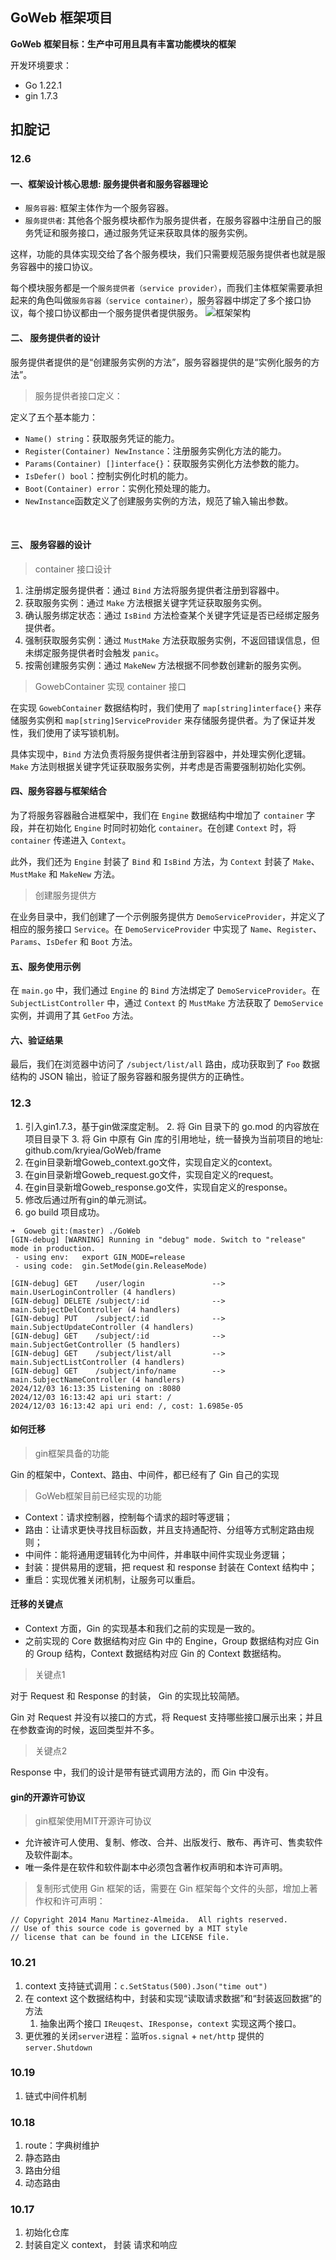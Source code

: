 ## GoWeb 框架项目
**GoWeb 框架目标：生产中可用且具有丰富功能模块的框架**

 开发环境要求：
- Go 1.22.1
- gin 1.7.3


## 扣腚记

### 12.6

#### 一、框架设计核心思想: 服务提供者和服务容器理论
- `服务容器`: 框架主体作为一个服务容器。
- `服务提供者`: 其他各个服务模块都作为服务提供者，在服务容器中注册自己的服务凭证和服务接口，通过服务凭证来获取具体的服务实例。

这样，功能的具体实现交给了各个服务模块，我们只需要规范服务提供者也就是服务容器中的接口协议。

每个模块服务都是一个`服务提供者（service provider）`，而我们主体框架需要承担起来的角色叫做`服务容器（service container）`，服务容器中绑定了多个接口协议，每个接口协议都由一个服务提供者提供服务。
![框架架构](/pic/框架架构.png)

#### 二、 服务提供者的设计

服务提供者提供的是“创建服务实例的方法”，服务容器提供的是“实例化服务的方法”。


> 服务提供者接口定义：

定义了五个基本能力：
   - `Name() string`：获取服务凭证的能力。
   - `Register(Container) NewInstance`：注册服务实例化方法的能力。
   - `Params(Container) []interface{}`：获取服务实例化方法参数的能力。
   - `IsDefer() bool`：控制实例化时机的能力。
   - `Boot(Container) error`：实例化预处理的能力。
- `NewInstance`函数定义了创建服务实例的方法，规范了输入输出参数。

​​​​​​​​​​​​​​​​​​​​​​​​​​​​​​​​​​​​​​​​​​​​​​​​​​​​​​​​​​​​​​​​​​​​​​​​​​​​​​​​​​​​​​​​​​​​​​​​​​​​​​​​​​​​​​​​​​​​​​​​​​​​​​​​​​​​​​​​​​​​​​​​​​​​​​​​​​​​​​​​​​​​​​​​​​​​​​​​​​​​​​​​​​​​​​​​​​​​​​​​​​​​​​​​​ 



#### 三、 服务容器的设计
> container 接口设计
1. 注册绑定服务提供者：通过 `Bind` 方法将服务提供者注册到容器中。
2. 获取服务实例：通过 `Make` 方法根据关键字凭证获取服务实例。
3. 确认服务绑定状态：通过 `IsBind` 方法检查某个关键字凭证是否已经绑定服务提供者。
4. 强制获取服务实例：通过 `MustMake` 方法获取服务实例，不返回错误信息，但未绑定服务提供者时会触发 `panic`。
5. 按需创建服务实例：通过 `MakeNew` 方法根据不同参数创建新的服务实例。


> GowebContainer 实现 container 接口

在实现 `GowebContainer` 数据结构时，我们使用了 `map[string]interface{}` 来存储服务实例和 `map[string]ServiceProvider` 来存储服务提供者。为了保证并发性，我们使用了读写锁机制。

具体实现中，`Bind` 方法负责将服务提供者注册到容器中，并处理实例化逻辑。`Make` 方法则根据关键字凭证获取服务实例，并考虑是否需要强制初始化实例。

#### 四、服务容器与框架结合

为了将服务容器融合进框架中，我们在 `Engine` 数据结构中增加了 `container` 字段，并在初始化 `Engine` 时同时初始化 `container`。在创建 `Context` 时，将 `container` 传递进入 `Context`。

此外，我们还为 `Engine` 封装了 `Bind` 和 `IsBind` 方法，为 `Context` 封装了 `Make`、`MustMake` 和 `MakeNew` 方法。

> 创建服务提供方

在业务目录中，我们创建了一个示例服务提供方 `DemoServiceProvider`，并定义了相应的服务接口 `Service`。在 `DemoServiceProvider` 中实现了 `Name`、`Register`、`Params`、`IsDefer` 和 `Boot` 方法。

#### 五、服务使用示例

在 `main.go` 中，我们通过 `Engine` 的 `Bind` 方法绑定了 `DemoServiceProvider`。在 `SubjectListController` 中，通过 `Context` 的 `MustMake` 方法获取了 `DemoService` 实例，并调用了其 `GetFoo` 方法。

#### 六、验证结果

最后，我们在浏览器中访问了 `/subject/list/all` 路由，成功获取到了 `Foo` 数据结构的 JSON 输出，验证了服务容器和服务提供方的正确性。




### 12.3
1. 引入gin1.7.3，基于gin做深度定制。
   2. 将 Gin 目录下的 go.mod 的内容放在项目目录下
   3. 将 Gin 中原有 Gin 库的引用地址，统一替换为当前项目的地址: github.com/kryiea/GoWeb/frame
2. 在gin目录新增Goweb_context.go文件，实现自定义的context。
3. 在gin目录新增Goweb_request.go文件，实现自定义的request。
4. 在gin目录新增Goweb_response.go文件，实现自定义的response。
5. 修改后通过所有gin的单元测试。
6. go build 项目成功。

``` 
➜  Goweb git:(master) ./GoWeb 
[GIN-debug] [WARNING] Running in "debug" mode. Switch to "release" mode in production.
 - using env:   export GIN_MODE=release
 - using code:  gin.SetMode(gin.ReleaseMode)

[GIN-debug] GET    /user/login               --> main.UserLoginController (4 handlers)
[GIN-debug] DELETE /subject/:id              --> main.SubjectDelController (4 handlers)
[GIN-debug] PUT    /subject/:id              --> main.SubjectUpdateController (4 handlers)
[GIN-debug] GET    /subject/:id              --> main.SubjectGetController (5 handlers)
[GIN-debug] GET    /subject/list/all         --> main.SubjectListController (4 handlers)
[GIN-debug] GET    /subject/info/name        --> main.SubjectNameController (4 handlers)
2024/12/03 16:13:35 Listening on :8080
2024/12/03 16:13:42 api uri start: /
2024/12/03 16:13:42 api uri end: /, cost: 1.6985e-05
```



#### 如何迁移
> gin框架具备的功能

Gin 的框架中，Context、路由、中间件，都已经有了 Gin 自己的实现

>GoWeb框架目前已经实现的功能

- Context：请求控制器，控制每个请求的超时等逻辑； 
- 路由：让请求更快寻找目标函数，并且支持通配符、分组等方式制定路由规则； 
- 中间件：能将通用逻辑转化为中间件，并串联中间件实现业务逻辑； 
- 封装：提供易用的逻辑，把 request 和 response 封装在 Context 结构中； 
- 重启：实现优雅关闭机制，让服务可以重启。



#### 迁移的关键点

- Context 方面，Gin 的实现基本和我们之前的实现是一致的。
- 之前实现的 Core 数据结构对应 Gin 中的 Engine，Group 数据结构对应 Gin 的 Group 结构，Context 数据结构对应 Gin 的 Context 数据结构。

> 关键点1

对于 Request 和 Response 的封装， Gin 的实现比较简陋。

Gin 对 Request 并没有以接口的方式，将 Request 支持哪些接口展示出来；并且在参数查询的时候，返回类型并不多。

> 关键点2

Response 中，我们的设计是带有链式调用方法的，而 Gin 中没有。



#### gin的开源许可协议
> gin框架使用MIT开源许可协议
- 允许被许可人使用、复制、修改、合并、出版发行、散布、再许可、售卖软件及软件副本。
- 唯一条件是在软件和软件副本中必须包含著作权声明和本许可声明。

> 复制形式使用 Gin 框架的话，需要在 Gin 框架每个文件的头部，增加上著作权和许可声明：

```
// Copyright 2014 Manu Martinez-Almeida.  All rights reserved.
// Use of this source code is governed by a MIT style
// license that can be found in the LICENSE file.
```


### 10.21
1. context 支持链式调用：`c.SetStatus(500).Json("time out")`
2. 在 context 这个数据结构中，封装和实现“读取请求数据”和“封装返回数据”的方法
   1. 抽象出两个接口 `IReuqest`、`IResponse`，`context` 实现这两个接口。
3. 更优雅的关闭`server`进程：监听`os.signal` + `net/http` 提供的 `server.Shutdown`


### 10.19
1. 链式中间件机制

### 10.18
1. route：字典树维护
2. 静态路由
3. 路由分组
4. 动态路由


### 10.17 
1. 初始化仓库
2. 封装自定义 context， 封装 请求和响应




